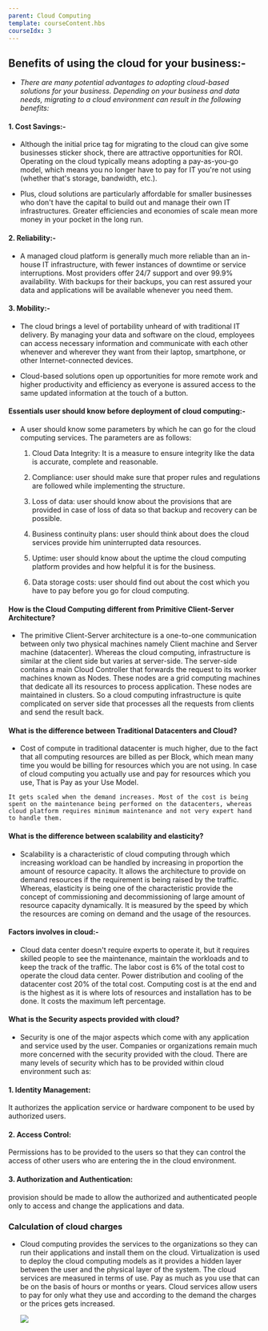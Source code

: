 ```yaml
---
parent: Cloud Computing
template: courseContent.hbs
courseIdx: 3
---
```


## Benefits of using the cloud for your business:-
- *There are many potential advantages to adopting cloud-based solutions for your business. Depending on your business and data needs, migrating to a cloud environment can result in the following benefits:*

#### 1. Cost Savings:-

- Although the initial price tag for migrating to the cloud can give some businesses sticker shock, there are attractive opportunities for ROI. Operating on the cloud typically means adopting a pay-as-you-go model, which means you no longer have to pay for IT you're not using (whether that's storage, bandwidth, etc.).

- Plus, cloud solutions are particularly affordable for smaller businesses who don't have the capital to build out and manage their own IT infrastructures. Greater efficiencies and economies of scale mean more money in your pocket in the long run.

#### 2. Reliability:-

- A managed cloud platform is generally much more reliable than an in-house IT infrastructure, with fewer instances of downtime or service interruptions. Most providers offer 24/7 support and over 99.9% availability. With backups for their backups, you can rest assured your data and applications will be available whenever you need them.

#### 3. Mobility:-

- The cloud brings a level of portability unheard of with traditional IT delivery. By managing your data and software on the cloud, employees can access necessary information and communicate with each other whenever and wherever they want from their laptop, smartphone, or other Internet-connected devices.

- Cloud-based solutions open up opportunities for more remote work and higher productivity and efficiency as everyone is assured access to the same updated information at the touch of a button.


#### Essentials user should know before deployment of cloud computing:-

- A user should know some parameters by which he can go for the cloud computing services. The parameters are as follows: 

   1. Cloud Data Integrity: It is a measure to ensure integrity like the data is accurate, complete and reasonable. 
   
   2. Compliance: user should make sure that proper rules and regulations are followed while implementing the structure. 
   
   3. Loss of data: user should know about the provisions that are provided in case of loss of data so that backup and recovery can be possible. 
   
   4. Business continuity plans: user should think about does the cloud services provide him uninterrupted data resources. 
   
   5. Uptime: user should know about the uptime the cloud computing platform provides and how helpful it is for the business. 
   
   6. Data storage costs: user should find out about the cost which you have to pay before you go for cloud computing.
   
 #### How is the Cloud Computing different from Primitive Client-Server Architecture?
 
 - The primitive Client-Server architecture is a one-to-one communication between only two physical machines namely Client machine and Server machine (datacenter). Whereas the cloud computing, infrastructure is similar at the client side but varies at server-side. The server-side contains a main Cloud Controller that forwards the request to its worker machines known as Nodes. These nodes are a grid computing machines that dedicate all its resources to process application. These nodes are maintained in clusters. So a cloud computing infrastructure is quite complicated on server side that processes all the requests from clients and send the result back.
 
 #### What is the difference between Traditional Datacenters and Cloud?
 
   - Cost of compute in traditional datacenter is much higher, due to the fact that all computing resources are billed as per Block, which mean many time you would be billing for resources which you are not using. In case of cloud computing you actually use and pay for resources which you use, That is Pay as your Use Model. 
   
   
    It gets scaled when the demand increases. Most of the cost is being spent on the maintenance being performed on the datacenters, whereas cloud platform requires minimum maintenance and not very expert hand to handle them.



#### What is the difference between scalability and elasticity?

  -  Scalability is a characteristic of cloud computing through which increasing workload can be handled by increasing in proportion the amount of resource capacity. It allows the architecture to provide on demand resources if the requirement is being raised by the traffic. Whereas, elasticity is being one of the characteristic provide the concept of commissioning and decommissioning of large amount of resource capacity dynamically. It is measured by the speed by which the resources are coming on demand and the usage of the resources.
  
#### Factors involves in cloud:-

- Cloud data center doesn't require experts to operate it, but it requires skilled people to see the maintenance, maintain the workloads and to keep the track of the traffic. The labor cost is 6% of the total cost to operate the cloud data center. Power distribution and cooling of the datacenter cost 20% of the total cost. Computing cost is at the end and is the highest as it is where lots of resources and installation has to be done. It costs the maximum left percentage.

#### What is the Security aspects provided with cloud?
- Security is one of the major aspects which come with any application and service used by the user. Companies or organizations remain much more concerned with the security provided with the cloud. There are many levels of security which has to be provided within cloud environment such as: 

#### 1. Identity Management: 
It authorizes the application service or hardware component to be used by authorized users. 
#### 2. Access Control: 
Permissions has to be provided to the users so that they can control the access of other users who are entering the in the cloud environment. 
#### 3. Authorization and Authentication: 
provision should be made to allow the authorized and authenticated people only to access and change the applications and data.

### Calculation of cloud charges
-  Cloud computing provides the services to the organizations so they can run their applications and install them on the cloud. Virtualization is used to deploy the cloud computing models as it provides a hidden layer between the user and the physical layer of the system. The cloud services are measured in terms of use. Pay as much as you use that can be on the basis of hours or months or years. Cloud services allow users to pay for only what they use and according to the demand the charges or the prices gets increased.


   ![](https://uat.blockdegree.org/img/cloud-computing-imges/cloud-companies.png)


